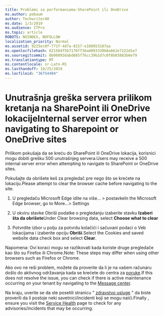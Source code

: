 ```yaml
---
title: Problemi sa performansama-SharePoint ili OneDrive
ms.author: pebaum
author: Techwriter40
ms.date: 1/3/2019
ms.audience: ITPro
ms.topic: article
ROBOTS: NOINDEX, NOFOLLOW
localization_priority: Normal
ms.assetid: 9225ec0f-771f-4d7a-8157-e188953107aa
ms.openlocfilehash: 621504f5b7170ff36ad093330b8a662e7222d1e7
ms.sourcegitcommit: 0b06093dabd685f76cc39b1d7c0f8b03883b6e79
ms.translationtype: MT
ms.contentlocale: sr-Latn-RS
ms.lasthandoff: 10/25/2019
ms.locfileid: "36754494"
---
```

# <a name="internal-server-error-when-navigating-to-sharepoint-or-onedrive-sites"></a><span data-ttu-id="d7f40-102">Unutrašnja greška servera prilikom kretanja na SharePoint ili OneDrive lokacije</span><span class="sxs-lookup"><span data-stu-id="d7f40-102">Internal server error when navigating to Sharepoint or OneDrive sites</span></span>

<span data-ttu-id="d7f40-103">Prilikom pokušaja da se kreću do SharePoint ili OneDrive lokacija, korisnici mogu dobiti grešku 500 unutrašnjeg servera.</span><span class="sxs-lookup"><span data-stu-id="d7f40-103">Users may receive a 500 internal server error when attempting to navigate to SharePoint or OneDrive sites.</span></span> 

<span data-ttu-id="d7f40-104">Pokušajte da obrišete keš za pregledač pre nego što se krećete na lokaciju.</span><span class="sxs-lookup"><span data-stu-id="d7f40-104">Please attempt to clear the browser cache before navigating to the site.</span></span>


1. <span data-ttu-id="d7f40-105">U pregledaču Microsoft Edge idite na više... > postavke</span><span class="sxs-lookup"><span data-stu-id="d7f40-105">In the Microsoft Edge browser, go to More...> Settings</span></span>

2. <span data-ttu-id="d7f40-106">U okviru stavke Obriši podatke o pregledanju izaberite stavku **Izaberi šta da obrišete**</span><span class="sxs-lookup"><span data-stu-id="d7f40-106">Under Clear browsing data, select **Choose what to clear**</span></span>

3. <span data-ttu-id="d7f40-107">Potvrdite izbor u polju za potvrdu kolačići i sačuvani podaci o Veb lokacijama i izaberite opciju **Obriši**.</span><span class="sxs-lookup"><span data-stu-id="d7f40-107">Select the Cookies and saved website data check box and select **Clear**.</span></span>

<span data-ttu-id="d7f40-108">Napomena: Ovi koraci mogu se razlikovati kada koriste druge pregledače kao što su Firefox ili Chrome.</span><span class="sxs-lookup"><span data-stu-id="d7f40-108">Note: These steps may differ when using other browsers such as Firefox or Chrome.</span></span>

<span data-ttu-id="d7f40-109">Ako ovo ne reši problem, možete da proverite da li je na vašem računaru došlo do aktivnog održavanja kada se krećete do centra za [poruke](https://portal.office.com/adminportal/home#/MessageCenter).</span><span class="sxs-lookup"><span data-stu-id="d7f40-109">If this does not resolve the issue, you can check if there is active maintenance occurring on your tenant by navigating to the [Message center](https://portal.office.com/adminportal/home#/MessageCenter).</span></span>

<span data-ttu-id="d7f40-110">Na kraju, uverite se da ste posetili stranicu " [zdravstvo usluge](https://portal.office.com/adminportal/home#/servicehealth) " da biste proverili da li postoje neki savetnici/incidenti koji se mogu naići.</span><span class="sxs-lookup"><span data-stu-id="d7f40-110">Finally , ensure you visit the [Service Health](https://portal.office.com/adminportal/home#/servicehealth) page to check for any advisories/incidents that may be occurring.</span></span>

